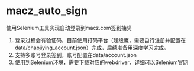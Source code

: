# macz_auto_sign
使用Selenium工具实现自动登录到macz.com签到抽奖


1. 登录过程会有验证码，目前使用打码平台（超级鹰，需要自行注册并配置在data/chaojiying_account.json）完成，后续准备用深度学习完成。
2. 支持多账号登录签到，账号配置在data/account.json
3. 使用到Selenium环境，需要下载对应的webdriver，详细可以Selenium官网
